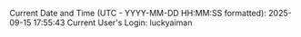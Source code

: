 Current Date and Time (UTC - YYYY-MM-DD HH:MM:SS formatted): 2025-09-15 17:55:43
Current User's Login: luckyaiman
